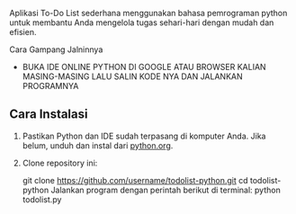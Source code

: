 Aplikasi To-Do List sederhana menggunakan bahasa pemrograman python untuk membantu Anda mengelola tugas sehari-hari dengan mudah dan efisien.

Cara Gampang Jalninnya
- BUKA IDE ONLINE PYTHON DI GOOGLE ATAU BROWSER KALIAN MASING-MASING LALU SALIN KODE NYA DAN JALANKAN PROGRAMNYA

## Cara Instalasi

1. Pastikan Python dan IDE sudah terpasang di komputer Anda. Jika belum, unduh dan instal dari [python.org](https://www.python.org/).

2. Clone repository ini:

   git clone https://github.com/username/todolist-python.git
   cd todolist-python
Jalankan program dengan perintah berikut di terminal:
python todolist.py
